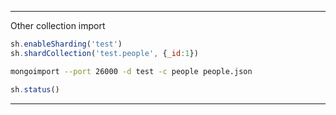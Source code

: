 

___

Other collection import
```js
sh.enableSharding('test')
sh.shardCollection('test.people', {_id:1})
```
```bash
mongoimport --port 26000 -d test -c people people.json
```

```js
sh.status()
```
___

